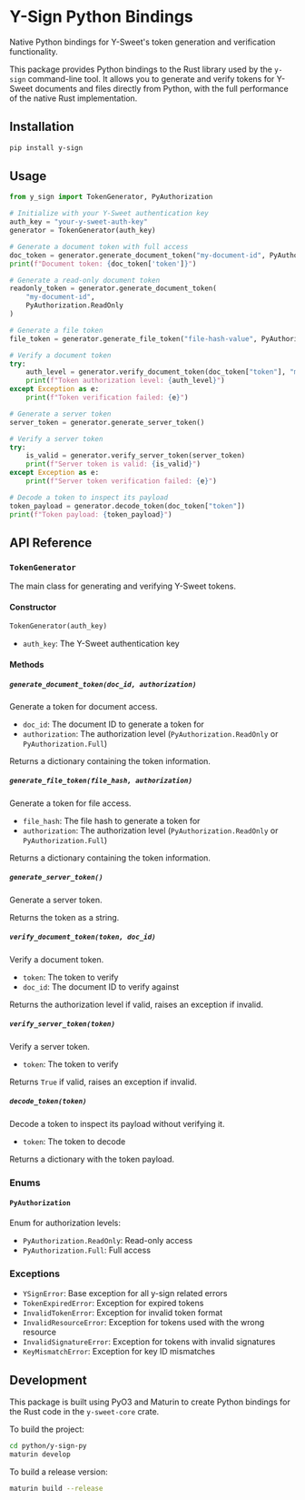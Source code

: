# Y-Sign Python Bindings

Native Python bindings for Y-Sweet's token generation and verification functionality.

This package provides Python bindings to the Rust library used by the `y-sign` command-line tool. It allows you to generate and verify tokens for Y-Sweet documents and files directly from Python, with the full performance of the native Rust implementation.

## Installation

```bash
pip install y-sign
```

## Usage

```python
from y_sign import TokenGenerator, PyAuthorization

# Initialize with your Y-Sweet authentication key
auth_key = "your-y-sweet-auth-key" 
generator = TokenGenerator(auth_key)

# Generate a document token with full access
doc_token = generator.generate_document_token("my-document-id", PyAuthorization.Full)
print(f"Document token: {doc_token['token']}")

# Generate a read-only document token
readonly_token = generator.generate_document_token(
    "my-document-id", 
    PyAuthorization.ReadOnly
)

# Generate a file token
file_token = generator.generate_file_token("file-hash-value", PyAuthorization.Full)

# Verify a document token
try:
    auth_level = generator.verify_document_token(doc_token["token"], "my-document-id")
    print(f"Token authorization level: {auth_level}")
except Exception as e:
    print(f"Token verification failed: {e}")

# Generate a server token
server_token = generator.generate_server_token()

# Verify a server token
try:
    is_valid = generator.verify_server_token(server_token)
    print(f"Server token is valid: {is_valid}")
except Exception as e:
    print(f"Server token verification failed: {e}")

# Decode a token to inspect its payload
token_payload = generator.decode_token(doc_token["token"])
print(f"Token payload: {token_payload}")
```

## API Reference

### `TokenGenerator`

The main class for generating and verifying Y-Sweet tokens.

#### Constructor

```python
TokenGenerator(auth_key)
```

- `auth_key`: The Y-Sweet authentication key

#### Methods

##### `generate_document_token(doc_id, authorization)`

Generate a token for document access.

- `doc_id`: The document ID to generate a token for
- `authorization`: The authorization level (`PyAuthorization.ReadOnly` or `PyAuthorization.Full`)

Returns a dictionary containing the token information.

##### `generate_file_token(file_hash, authorization)`

Generate a token for file access.

- `file_hash`: The file hash to generate a token for
- `authorization`: The authorization level (`PyAuthorization.ReadOnly` or `PyAuthorization.Full`)

Returns a dictionary containing the token information.

##### `generate_server_token()`

Generate a server token.

Returns the token as a string.

##### `verify_document_token(token, doc_id)`

Verify a document token.

- `token`: The token to verify
- `doc_id`: The document ID to verify against

Returns the authorization level if valid, raises an exception if invalid.

##### `verify_server_token(token)`

Verify a server token.

- `token`: The token to verify

Returns `True` if valid, raises an exception if invalid.

##### `decode_token(token)`

Decode a token to inspect its payload without verifying it.

- `token`: The token to decode

Returns a dictionary with the token payload.

### Enums

#### `PyAuthorization`

Enum for authorization levels:

- `PyAuthorization.ReadOnly`: Read-only access
- `PyAuthorization.Full`: Full access

### Exceptions

- `YSignError`: Base exception for all y-sign related errors
- `TokenExpiredError`: Exception for expired tokens
- `InvalidTokenError`: Exception for invalid token format
- `InvalidResourceError`: Exception for tokens used with the wrong resource
- `InvalidSignatureError`: Exception for tokens with invalid signatures
- `KeyMismatchError`: Exception for key ID mismatches

## Development

This package is built using PyO3 and Maturin to create Python bindings for the Rust code in the `y-sweet-core` crate.

To build the project:

```bash
cd python/y-sign-py
maturin develop
```

To build a release version:

```bash
maturin build --release
```